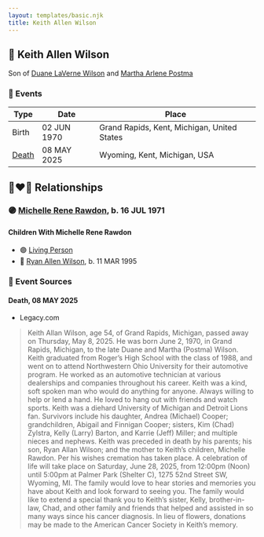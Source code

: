 ```yaml
---
layout: templates/basic.njk
title: Keith Allen Wilson
---
```

## 🔵 Keith Allen Wilson

Son of [Duane LaVerne Wilson](/people/6/61086158) and [Martha Arlene Postma](/people/3/39368292)

### 📆 Events

Type | Date | Place
------ | ------ | ------
Birth | 02 JUN 1970 | Grand Rapids, Kent, Michigan, United States
[Death](#event-7b5252d7-9d93-41ba-ab48-87b236008a2f) | 08 MAY 2025 | Wyoming, Kent, Michigan, USA

## 👩‍❤️‍👨 Relationships

### 🟣 [Michelle Rene Rawdon](/people/1/18373170), b. 16 JUL 1971

#### Children With Michelle Rene Rawdon
* 🟣 [Living Person](/people/9/90863432)
* 🔵 [Ryan Allen Wilson](/people/2/24746046), b. 11 MAR 1995
### 📰 Event Sources

#### <a id="event-7b5252d7-9d93-41ba-ab48-87b236008a2f"></a> Death, 08 MAY 2025
* Legacy.com
>   
  > Keith Allan Wilson, age 54, of Grand Rapids, Michigan, passed away on Thursday, May 8, 2025. He was born June 2, 1970, in Grand Rapids, Michigan, to the late Duane and Martha (Postma) Wilson. Keith graduated from Roger’s High School with the class of 1988, and went on to attend Northwestern Ohio University for their automotive program. He worked as an automotive technician at various dealerships and companies throughout his career. Keith was a kind, soft spoken man who would do anything for anyone. Always willing to help or lend a hand. He loved to hang out with friends and watch sports. Keith was a diehard University of Michigan and Detroit Lions fan. Survivors include his daughter, Andrea (Michael) Cooper; grandchildren, Abigail and Finnigan Cooper; sisters, Kim (Chad) Zylstra, Kelly (Larry) Barton, and Karrie (Jeff) Miller; and multiple nieces and nephews. Keith was preceded in death by his parents; his son, Ryan Allan Wilson; and the mother to Keith’s children, Michelle Rawdon. Per his wishes cremation has taken place. A celebration of life will take place on Saturday, June 28, 2025, from 12:00pm (Noon) until 5:00pm at Palmer Park (Shelter C), 1275 52nd Street SW, Wyoming, MI. The family would love to hear stories and memories you have about Keith and look forward to seeing you. The family would like to extend a special thank you to Keith’s sister, Kelly, brother-in-law, Chad, and other family and friends that helped and assisted in so many ways since his cancer diagnosis. In lieu of flowers, donations may be made to the American Cancer Society in Keith’s memory.
